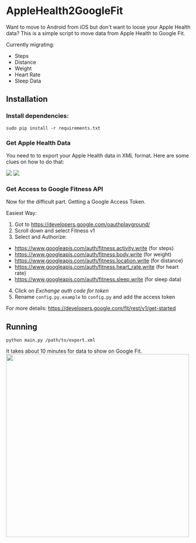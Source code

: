 # AppleHealth2GoogleFit

Want to move to Android from iOS but don't want to loose your Apple Health data? 
This is a simple script to move data from Apple Health to Google Fit. 

Currently migrating:
- Steps 
- Distance 
- Weight
- Heart Rate
- Sleep Data

## Installation

### Install dependencies:
`sudo pip install -r requirements.txt`  

### Get Apple Health Data
You need to to export your Apple Health data in XML format. Here are some clues on how to do that:

![](https://raw.githubusercontent.com/hermanmaritz/AppleHealth2GoogleFit/master/screenshots/export_apple_health_data1.jpg)   ![](https://raw.githubusercontent.com/hermanmaritz/AppleHealth2GoogleFit/master/screenshots/export_apple_health_data2.jpg)

### Get Access to Google Fitness API
Now for the difficult part. Getting a Google Access Token. 

Easiest Way:
1. Got to https://developers.google.com/oauthplayground/
2. Scroll down and select Fitness v1
3. Select and Authorize:
- https://www.googleapis.com/auth/fitness.activity.write (for steps)
- https://www.googleapis.com/auth/fitness.body.write (for weight)
- https://www.googleapis.com/auth/fitness.location.write (for distance)
- https://www.googleapis.com/auth/fitness.heart_rate.write (for heart rate)
- https://www.googleapis.com/auth/fitness.sleep.write (for sleep data)
4. Click on *Exchange auth code for token* 
5. Rename `config.py.example` to `config.py` and add the access token

For more details: https://developers.google.com/fit/rest/v1/get-started

## Running

`python main.py /path/to/export.xml`

It takes about 10 minutes for data to show on Google Fit.
<a href="https://github.com/hermanmaritz/AppleHealth2GoogleFit/blob/master/screenshots/export_apple_health_data3.png?raw=true"><img src="https://github.com/hermanmaritz/AppleHealth2GoogleFit/blob/master/screenshots/export_apple_health_data3.png?raw=true" align="center" width="500" ></a>



